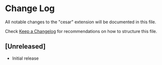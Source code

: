 # Change Log

All notable changes to the "cesar" extension will be documented in this file.

Check [Keep a Changelog](http://keepachangelog.com/) for recommendations on how to structure this file.

## [Unreleased]

- Initial release